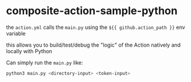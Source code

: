 # composite-action-sample-python

the `action.yml` calls the `main.py` using the `${{ github.action_path }}` env variable

this allows you to build/test/debug the "logic" of the Action natively and locally with Python

Can simply run the `main.py` like:

```sh
python3 main.py <directory-input> <token-input>
```
